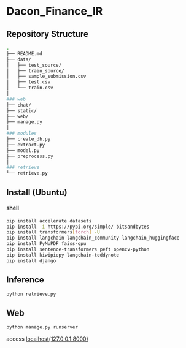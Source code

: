 # Dacon_Finance_IR
## Repository Structure
``` bash
.
├── README.md
├── data/
│   ├── test_source/
│   ├── train_source/
│   ├── sample_submission.csv
│   ├── test.csv
│   └── train.csv
│
### web
├── chat/
├── static/
├── web/
├── manage.py
│
### modules
├── create_db.py
├── extract.py
├── model.py
├── preprocess.py
│
### retrieve
└── retrieve.py
```

## Install (Ubuntu)
#### shell
```bash
pip install accelerate datasets
pip install -i https://pypi.org/simple/ bitsandbytes
pip install transformers[torch] -U
pip install langchain langchain_community langchain_huggingface
pip install PyMuPDF faiss-gpu
pip install sentence-transformers peft opencv-python
pip install kiwipiepy langchain-teddynote
pip install django
```

## Inference
```bash
python retrieve.py
```

## Web
```bash
python manage.py runserver
```
access [localhost(127.0.0.1:8000)](http://127.0.0.1:8000/)
